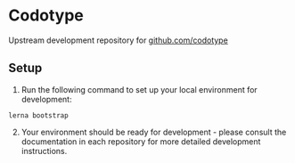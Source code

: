 # Codotype

Upstream development repository for [github.com/codotype](https://github.com/codotype)

## Setup

1. Run the following command to set up your local environment for development:

```
lerna bootstrap
```

2. Your environment should be ready for development - please consult the documentation in each repository for more detailed development instructions.
